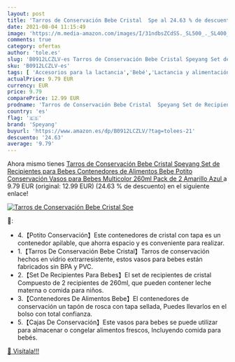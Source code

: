 ```yaml
---
layout: post
title: 'Tarros de Conservación Bebe Cristal  Spe al 24.63 % de descuento'
date: 2021-08-04 11:15:49
image: 'https://m.media-amazon.com/images/I/31ndbsZCdSS._SL500_._SL400_.jpg'
comments: true
category: ofertas
author: 'tole.es'
slug: 'B0912LCZLV-es Tarros de Conservación Bebe Cristal Speyang Set de...'
sku: 'B0912LCZLV-es'
tags: [ 'Accesorios para la lactancia','Bebé','Lactancia y alimentación','Recipientes para leche materna','bebe','speyang', ]
actualPrice: 9.79 EUR
currency: EUR
price: 9.79
comparePrice: 12.99 EUR
prodname: 'Tarros de Conservación Bebe Cristal  Speyang Set de Recipientes para Bebes  Contenedores de Alimentos Bebe  Potito Conservación  Vasos para Bebes  Multicolor  260ml  Pack de 2  Amarillo  Azul '
country: 'es'
flag: '🇪🇸'
brand: 'Speyang'
buyurl: 'https://www.amazon.es/dp/B0912LCZLV/?tag=tolees-21'
descuento: '24.63'
average: '9.79'
---
```


Ahora mismo tienes [Tarros de Conservación Bebe Cristal  Speyang Set de Recipientes para Bebes  Contenedores de Alimentos Bebe  Potito Conservación  Vasos para Bebes  Multicolor  260ml  Pack de 2  Amarillo  Azul ](https://www.amazon.es/dp/B0912LCZLV/?tag=tolees-21) a 9.79 EUR (original: 12.99 EUR) (24.63 %  de descuento) en el siguiente enlace!

[![Tarros de Conservación Bebe Cristal  Spe](https://m.media-amazon.com/images/I/31ndbsZCdSS._SL500_._SL400_.jpg)](https://www.amazon.es/dp/B0912LCZLV/?tag=tolees-21)

🔎:

- 4.【Potito Conservación】Este contenedores de cristal con tapa es un contenedor apilable, que ahorra espacio y es conveniente para realizar.
- 1.【Tarros De Conservación Bebe Cristal】Tarros de conservación hechos en vidrio extrarresistente, estos vasos para bebes están fabricados sin BPA y PVC.
- 2.【Set De Recipientes Para Bebes】El set de recipientes de cristal Compuesto de 2 recipientes de 260ml, que pueden contener leche materna o comida para niños.
- 3.【Contenedores De Alimentos Bebe】El contenedores de conservación un tapón de rosca con tapa sellada, Puedes llevarlos en el bolso con total confianza.
- 5.【Cajas De Conservación】Este vasos para bebes se puede utilizar para almacenar o congelar alimentos frescos, Incluyendo comida para bebés.

[🛒 Visítala!!!](https://www.amazon.es/dp/B0912LCZLV/?tag=tolees-21)
